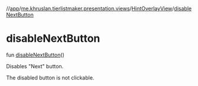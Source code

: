 //[app](../../../index.md)/[me.khruslan.tierlistmaker.presentation.views](../index.md)/[HintOverlayView](index.md)/[disableNextButton](disable-next-button.md)

# disableNextButton

fun [disableNextButton](disable-next-button.md)()

Disables &quot;Next&quot; button.

The disabled button is not clickable.
